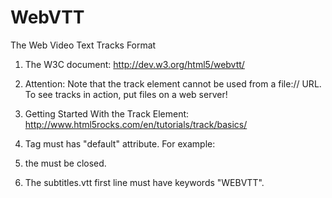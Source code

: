 WebVTT
======

The Web Video Text Tracks Format

1. The W3C document: http://dev.w3.org/html5/webvtt/

2. Attention: Note that the track element cannot be used from a file:// URL. To see tracks in action, put files on a web server!

3. Getting Started With the Track Element: http://www.html5rocks.com/en/tutorials/track/basics/

4. <Track> Tag must has "default" attribute. For example:

<track src="subtitle.vtt" kind="subtitles" srclang="en" label="English subtitles" default/> 
</track>  

5. the <Track> must be closed.

6. The subtitles.vtt first line must have keywords "WEBVTT". 